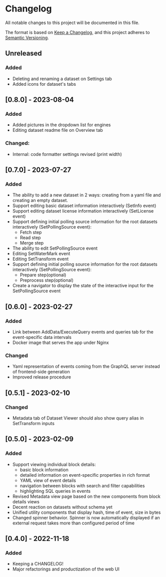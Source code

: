 # Changelog

All notable changes to this project will be documented in this file.

The format is based on [Keep a Changelog](https://keepachangelog.com/en/1.0.0/),
and this project adheres to [Semantic Versioning](https://semver.org/spec/v2.0.0.html).

## Unreleased

### Added

- Deleting and renaming a dataset on Settings tab
- Added icons for dataset's tabs

## [0.8.0] - 2023-08-04

### Added

- Added pictures in the dropdown list for engines
- Editing dataset readme file on Overview tab

### Changed:

- Internal: code formatter settings revised (print width)

## [0.7.0] - 2023-07-27

### Added

- The ability to add a new dataset in 2 ways: creating from a yaml file and creating an empty dataset.
- Support editing basic dataset information interactively (SetInfo event)
- Support editing dataset license information interactively (SetLicense event)
- Support defining initial polling source information for the root datasets interactively (SetPollingSource event):
  - Fetch step
  - Read step
  - Merge step
- The ability to edit SetPollingSource event
- Editing SetWaterMark event
- Editing SetTransform event
- Support defining initial polling source information for the root datasets interactively (SetPollingSource event):
  - Prepare step(optional)
  - Preprocess step(optional)
- Create a navigator to display the state of the interactive input for the SetPollingSource event

## [0.6.0] - 2023-02-27

### Added

- Link between AddData/ExecuteQuery events and queries tab for the event-specific data intervals
- Docker image that serves the app under Nginx

### Changed

- Yaml representation of events coming from the GraphQL server instead of frontend-side generation
- Improved release procedure

## [0.5.1] - 2023-02-10

### Changed

- Metadata tab of Dataset Viewer should also show query alias in SetTransform inputs

## [0.5.0] - 2023-02-09

### Added

- Support viewing individual block details:
  - basic block information
  - detailed information on event-specific properties in rich format
  - YAML view of event details
  - navigation between blocks with search and filter capabilities
  - highlighting SQL queries in events
- Revised Metadata view page based on the new components from block details views
- Decent reaction on datasets without schema yet
- Unified utility components that display hash, time of event, size in bytes
- Changed spinner behavior. Spinner is now automatically displayed if an external request takes more than configured period of time

## [0.4.0] - 2022-11-18

### Added

- Keeping a CHANGELOG!
- Major refactorings and productization of the web UI
